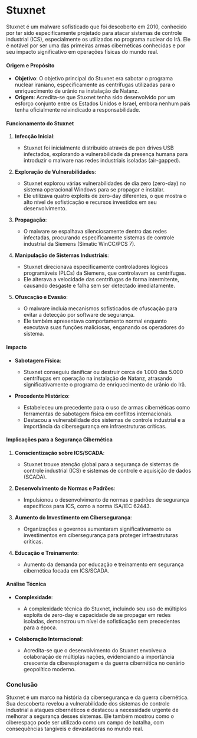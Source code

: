 # Stuxnet

Stuxnet é um malware sofisticado que foi descoberto em 2010, conhecido por ter sido especificamente projetado para atacar sistemas de controle industrial (ICS), especialmente os utilizados no programa nuclear do Irã. Ele é notável por ser uma das primeiras armas cibernéticas conhecidas e por seu impacto significativo em operações físicas do mundo real.

#### Origem e Propósito

- **Objetivo**: O objetivo principal do Stuxnet era sabotar o programa nuclear iraniano, especificamente as centrífugas utilizadas para o enriquecimento de urânio na instalação de Natanz.
- **Origem**: Acredita-se que Stuxnet tenha sido desenvolvido por um esforço conjunto entre os Estados Unidos e Israel, embora nenhum país tenha oficialmente reivindicado a responsabilidade.

#### Funcionamento do Stuxnet

1. **Infecção Inicial**:
   - Stuxnet foi inicialmente distribuído através de pen drives USB infectados, explorando a vulnerabilidade da presença humana para introduzir o malware nas redes industriais isoladas (air-gapped).

2. **Exploração de Vulnerabilidades**:
   - Stuxnet explorou várias vulnerabilidades de dia zero (zero-day) no sistema operacional Windows para se propagar e instalar.
   - Ele utilizava quatro exploits de zero-day diferentes, o que mostra o alto nível de sofisticação e recursos investidos em seu desenvolvimento.

3. **Propagação**:
   - O malware se espalhava silenciosamente dentro das redes infectadas, procurando especificamente sistemas de controle industrial da Siemens (Simatic WinCC/PCS 7).

4. **Manipulação de Sistemas Industriais**:
   - Stuxnet direcionava especificamente controladores lógicos programáveis (PLCs) da Siemens, que controlavam as centrífugas.
   - Ele alterava a velocidade das centrífugas de forma intermitente, causando desgaste e falha sem ser detectado imediatamente.

5. **Ofuscação e Evasão**:
   - O malware incluía mecanismos sofisticados de ofuscação para evitar a detecção por software de segurança.
   - Ele também apresentava comportamento normal enquanto executava suas funções maliciosas, enganando os operadores do sistema.

#### Impacto

- **Sabotagem Física**:
  - Stuxnet conseguiu danificar ou destruir cerca de 1.000 das 5.000 centrífugas em operação na instalação de Natanz, atrasando significativamente o programa de enriquecimento de urânio do Irã.
  
- **Precedente Histórico**:
  - Estabeleceu um precedente para o uso de armas cibernéticas como ferramentas de sabotagem física em conflitos internacionais.
  - Destacou a vulnerabilidade dos sistemas de controle industrial e a importância da cibersegurança em infraestruturas críticas.

#### Implicações para a Segurança Cibernética

1. **Conscientização sobre ICS/SCADA**:
   - Stuxnet trouxe atenção global para a segurança de sistemas de controle industrial (ICS) e sistemas de controle e aquisição de dados (SCADA).

2. **Desenvolvimento de Normas e Padrões**:
   - Impulsionou o desenvolvimento de normas e padrões de segurança específicos para ICS, como a norma ISA/IEC 62443.

3. **Aumento do Investimento em Cibersegurança**:
   - Organizações e governos aumentaram significativamente os investimentos em cibersegurança para proteger infraestruturas críticas.

4. **Educação e Treinamento**:
   - Aumento da demanda por educação e treinamento em segurança cibernética focada em ICS/SCADA.

#### Análise Técnica

- **Complexidade**:
  - A complexidade técnica do Stuxnet, incluindo seu uso de múltiplos exploits de zero-day e capacidade de se propagar em redes isoladas, demonstrou um nível de sofisticação sem precedentes para a época.

- **Colaboração Internacional**:
  - Acredita-se que o desenvolvimento do Stuxnet envolveu a colaboração de múltiplas nações, evidenciando a importância crescente da ciberespionagem e da guerra cibernética no cenário geopolítico moderno.

### Conclusão

Stuxnet é um marco na história da cibersegurança e da guerra cibernética. Sua descoberta revelou a vulnerabilidade dos sistemas de controle industrial a ataques cibernéticos e destacou a necessidade urgente de melhorar a segurança desses sistemas. Ele também mostrou como o ciberespaço pode ser utilizado como um campo de batalha, com consequências tangíveis e devastadoras no mundo real.
